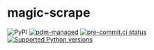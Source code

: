 # magic-scrape

![PyPI](https://img.shields.io/pypi/v/magic-scrape?logo=python&logoColor=%23cccccc)
[![pdm-managed](https://img.shields.io/badge/pdm-managed-blueviolet)](https://pdm.fming.dev)
[![pre-commit.ci status](https://results.pre-commit.ci/badge/github/lmmx/magic-scrape/master.svg)](https://results.pre-commit.ci/latest/github/lmmx/magic-scrape/master)
[![Supported Python versions](https://img.shields.io/pypi/pyversions/magic-scrape.svg)](https://pypi.org/project/magic-scrape)

<!-- [![build status](https://github.com/lmmx/magic-scrape/actions/workflows/master.yml/badge.svg)](https://github.com/lmmx/magic-scrape/actions/workflows/master.yml) -->
